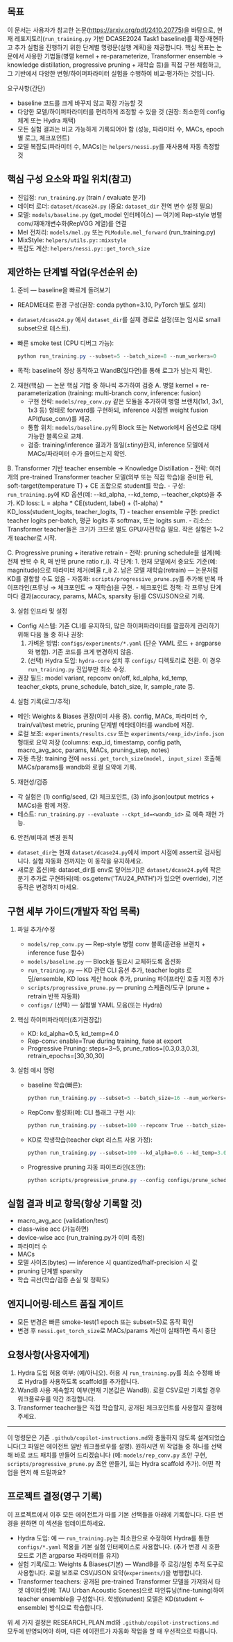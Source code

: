 ## 목표

이 문서는 사용자가 참고한 논문(https://arxiv.org/pdf/2410.20775)을 바탕으로, 현재 레포지토리(`run_training.py` 기반 DCASE2024 Task1 baseline)를 확장·재현하고 추가 실험을 진행하기 위한 단계별 명령문(실행 계획)을 제공합니다. 핵심 목표는 논문에서 사용한 기법들(병렬 kernel + re-parameterize, Transformer ensemble → knowledge distillation, progressive pruning + 재학습 등)을 직접 구현·체험하고, 그 기반에서 다양한 변형/하이퍼파라미터 실험을 수행하여 비교·평가하는 것입니다.

요구사항(간단)
- baseline 코드를 크게 바꾸지 않고 확장 가능할 것
- 다양한 모델/하이퍼파라미터를 편리하게 조정할 수 있을 것 (권장: 최소한의 config 체계 또는 Hydra 채택)
- 모든 실험 결과는 비교 가능하게 기록되어야 함 (성능, 파라미터 수, MACs, epoch별 로그, 체크포인트)
- 모델 복잡도(파라미터 수, MACs)는 `helpers/nessi.py`를 재사용해 자동 측정할 것

## 핵심 구성 요소와 파일 위치(참고)
- 진입점: `run_training.py` (train / evaluate 분기)
- 데이터 로더: `dataset/dcase24.py` (중요: `dataset_dir` 전역 변수 설정 필요)
- 모델: `models/baseline.py` (get_model 인터페이스) — 여기에 Rep-style 병렬 conv/재매개변수화(RepVGG 계열)를 연결
- Mel 전처리: `models/mel.py` 또는 `PLModule.mel_forward` (run_training.py)
- MixStyle: `helpers/utils.py::mixstyle`
- 복잡도 계산: `helpers/nessi.py::get_torch_size`

## 제안하는 단계별 작업(우선순위 순)

1) 준비 — baseline을 빠르게 돌려보기
  - README대로 환경 구성(권장: conda python=3.10, PyTorch 별도 설치)
  - `dataset/dcase24.py` 에서 `dataset_dir`를 실제 경로로 설정(또는 임시로 small subset으로 테스트).
  - 빠른 smoke test (CPU 디버그 가능):

    ```powershell
    python run_training.py --subset=5 --batch_size=8 --num_workers=0
    ```

  - 목적: baseline이 정상 동작하고 WandB(있다면)를 통해 로그가 남는지 확인.

2) 재현(핵심) — 논문 핵심 기법 중 하나씩 추가하여 검증
  A. 병렬 kernel + re-parameterization (training: multi-branch conv, inference: fusion)
    - 구현 전략: `models/rep_conv.py` 같은 모듈을 추가하여 병렬 브랜치(1x1, 3x1, 1x3 등) 형태로 forward를 구현하되, inference 시점엔 weight fusion API(fuse_conv)를 제공.
    - 통합 위치: `models/baseline.py`의 Block 또는 Network에서 옵션으로 대체 가능한 블록으로 교체.
    - 검증: training/inference 결과가 동일(±tiny)한지, inference 모델에서 MACs/파라미터 수가 줄어드는지 확인.

  B. Transformer 기반 teacher ensemble → Knowledge Distillation
    - 전략: 여러 개의 pre-trained Transformer teacher 모델(외부 또는 직접 학습)을 준비한 뒤, soft-target(temperature T) + CE 조합으로 student를 학습.
    - 구성: `run_training.py`에 KD 옵션(예: --kd_alpha, --kd_temp, --teacher_ckpts)을 추가. KD loss: L = alpha * CE(student, label) + (1-alpha) * KD_loss(student_logits, teacher_logits, T)
    - teacher ensemble 구현: predict teacher logits per-batch, 평균 logits 후 softmax, 또는 logits sum.
    - 리소스: Transformer teacher들은 크기가 크므로 별도 GPU/사전학습 필요. 작은 실험은 1~2개 teacher로 시작.

  C. Progressive pruning + iterative retrain
    - 전략: pruning schedule을 설계(예: 전체 반복 수 R, 매 반복 prune ratio r_i). 각 단계:
      1. 현재 모델에서 중요도 기준(예: magnitude)으로 파라미터 제거(비율 r_i)
      2. 남은 모델 재학습(retrain) — 논문처럼 KD를 결합할 수도 있음
    - 자동화: `scripts/progressive_prune.py`를 추가해 반복 파이프라인(프루닝 → 체크포인트 → 재학습)을 구현.
    - 체크포인트 정책: 각 프루닝 단계마다 결과(accuracy, params, MACs, sparsity 등)를 CSV/JSON으로 기록.

3) 실험 인프라 및 설정
  - Config 시스템: 기존 CLI를 유지하되, 많은 하이퍼파라미터를 깔끔하게 관리하기 위해 다음 둘 중 하나 권장:
    1) 가벼운 방법: `configs/experiments/*.yaml` (단순 YAML 로드 + argparse와 병합). 기존 코드를 크게 변경하지 않음.
    2) (선택) Hydra 도입: `hydra-core` 설치 후 `configs/` 디렉토리로 전환. 이 경우 `run_training.py` 진입부만 최소 수정.
  - 권장 필드: model variant, repconv on/off, kd_alpha, kd_temp, teacher_ckpts, prune_schedule, batch_size, lr, sample_rate 등.

4) 실험 기록(로그/추적)
  - 메인: Weights & Biases 권장(이미 사용 중). config, MACs, 파라미터 수, train/val/test metric, pruning 단계별 메타데이터를 wandb에 저장.
  - 로컬 보조: `experiments/results.csv` 또는 `experiments/<exp_id>/info.json` 형태로 요약 저장 (columns: exp_id, timestamp, config path, macro_avg_acc, params, MACs, pruning_step, notes)
  - 자동 측정: training 전에 `nessi.get_torch_size(model, input_size)` 호출해 MACs/params를 wandb와 로컬 요약에 기록.

5) 재현성/검증
  - 각 실험은 (1) config/seed, (2) 체크포인트, (3) info.json(output metrics + MACs)을 함께 저장.
  - 테스트: `run_training.py --evaluate --ckpt_id=<wandb_id>` 로 예측 재현 가능.

6) 안전/비파괴 변경 원칙
  - `dataset_dir`는 현재 `dataset/dcase24.py`에서 import 시점에 assert로 검사됩니다. 실험 자동화 전까지는 이 동작을 유지하세요.
  - 새로운 옵션(예: dataset_dir를 env로 덮어쓰기)은 `dataset/dcase24.py`에 작은 분기 추가로 구현하되(예: os.getenv('TAU24_PATH')가 있으면 override), 기본 동작은 변경하지 마세요.

## 구현 세부 가이드(개발자 작업 목록)
1. 파일 추가/수정
   - `models/rep_conv.py` — Rep-style 병렬 conv 블록(훈련용 브랜치 + inference fuse 함수)
   - `models/baseline.py` — Block을 필요시 교체하도록 옵션화
   - `run_training.py` — KD 관련 CLI 옵션 추가, teacher logits 로딩/ensemble, KD loss 계산 hook 추가, pruning 파이프라인 호출 지점 추가
   - `scripts/progressive_prune.py` — pruning 스케줄러/도구 (prune + retrain 반복 자동화)
   - `configs/` (선택) — 실험별 YAML 모음(또는 Hydra)

2. 핵심 하이퍼파라미터(초기권장값)
   - KD: kd_alpha=0.5, kd_temp=4.0
   - Rep-conv: enable=True during training, fuse at export
   - Progressive Pruning: steps=3~5, prune_ratios=[0.3,0.3,0.3], retrain_epochs=[30,30,30]

3. 실험 예시 명령
   - baseline 학습(빠른):

     ```powershell
     python run_training.py --subset=5 --batch_size=16 --num_workers=0
     ```

   - RepConv 활성화(예: CLI 플래그 구현 시):

     ```powershell
     python run_training.py --subset=100 --repconv True --batch_size=128
     ```

   - KD로 학생학습(teacher ckpt 리스트 사용 가정):

     ```powershell
     python run_training.py --subset=100 --kd_alpha=0.6 --kd_temp=3.0 --teacher_ckpts="t1.ckpt,t2.ckpt"
     ```

   - Progressive pruning 자동 파이프라인(초안):

     ```powershell
     python scripts/progressive_prune.py --config configs/prune_schedule.yaml --base_ckpt last.ckpt
     ```

## 실험 결과 비교 항목(항상 기록할 것)
- macro_avg_acc (validation/test)
- class-wise acc (가능하면)
- device-wise acc (run_training.py가 이미 측정)
- 파라미터 수
- MACs
- 모델 사이즈(bytes) — inference 시 quantized/half-precision 시 값
- pruning 단계별 sparsity
- 학습 곡선(학습/검증 손실 및 정확도)

## 엔지니어링·테스트 품질 게이트
- 모든 변경은 빠른 smoke-test(1 epoch 또는 subset=5)로 동작 확인
- 변경 후 `nessi.get_torch_size`로 MACs/params 계산이 실패하면 즉시 중단

## 요청사항(사용자에게)
1) Hydra 도입 허용 여부: (예/아니오). 허용 시 `run_training.py`를 최소 수정해 바로 Hydra를 사용하도록 scaffold를 추가합니다.
2) WandB 사용 계속할지 여부(현재 기본값은 WandB). 로컬 CSV로만 기록할 경우 워크플로우를 약간 조정합니다.
3) Transformer teacher들은 직접 학습할지, 공개된 체크포인트를 사용할지 결정해 주세요.

---
이 명령문은 기존 `.github/copilot-instructions.md`와 충돌하지 않도록 설계되었습니다(그 파일은 에이전트 일반 워크플로우를 설명). 원하시면 위 작업들 중 하나를 선택해 바로 코드 패치를 만들어 드리겠습니다 (예: `models/rep_conv.py` 초안 구현, `scripts/progressive_prune.py` 초안 만들기, 또는 Hydra scaffold 추가). 어떤 작업을 먼저 해 드릴까요?

## 프로젝트 결정(영구 기록)
이 프로젝트에서 이후 모든 에이전트가 따를 기본 선택들을 아래에 기록합니다. 다른 변경을 원하면 이 섹션을 업데이트하세요.

- Hydra 도입: 예 — `run_training.py`는 최소한으로 수정하여 Hydra를 통한 `configs/*.yaml` 적용을 기본 실험 인터페이스로 사용합니다. (추가 변경 시 호환 모드로 기존 argparse 파라미터를 유지)
- 실험 기록/로그: Weights & Biases(기본) — WandB를 주 로깅/실험 추적 도구로 사용합니다. 로컬 보조로 CSV/JSON 요약(`experiments/`)을 병행합니다.
- Transformer teachers: 공개된 pre-trained Transformer 모델을 가져와서 타겟 데이터셋(예: TAU Urban Acoustic Scenes)으로 파인튜닝(fine-tuning)하여 teacher ensemble을 구성합니다. 학생(student) 모델은 KD(student <- ensemble) 방식으로 학습합니다.

위 세 가지 결정은 RESEARCH_PLAN.md와 `.github/copilot-instructions.md` 모두에 반영되어야 하며, 다른 에이전트가 자동화 작업을 할 때 우선적으로 따릅니다.
